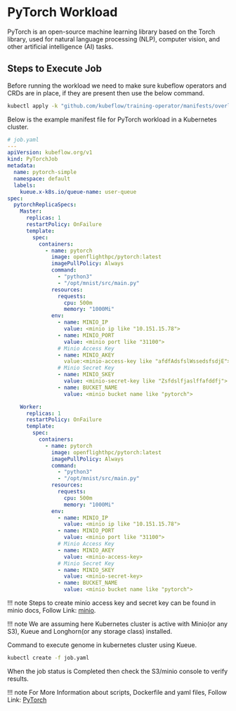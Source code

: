 # PyTorch Workload
PyTorch is an open-source machine learning library based on the Torch library, used for natural language processing (NLP), computer vision, and other artificial intelligence (AI) tasks.


## Steps to Execute Job
Before running the workload we need to make sure kubeflow operators and CRDs are in place, if they are present then use the below command.
```bash
kubectl apply -k "github.com/kubeflow/training-operator/manifests/overlays/standalone?ref=v1.5.0"
```

Below is the example manifest file for PyTorch workload in a Kubernetes cluster.
```yaml
# job.yaml
---
apiVersion: kubeflow.org/v1
kind: PyTorchJob
metadata:
  name: pytorch-simple
  namespace: default
  labels:
    kueue.x-k8s.io/queue-name: user-queue
spec:
  pytorchReplicaSpecs:
    Master:
      replicas: 1
      restartPolicy: OnFailure
      template:
        spec:
          containers:
            - name: pytorch
              image: openflighthpc/pytorch:latest
              imagePullPolicy: Always
              command:
                - "python3"
                - "/opt/mnist/src/main.py"
              resources:
                requests:
                  cpu: 500m
                  memory: "1000Mi"
              env:
                - name: MINIO_IP
                  value: <minio ip like "10.151.15.78">
                - name: MINIO_PORT
                  value: <minio port like "31100">
                # Minio Access Key   
                - name: MINIO_AKEY
                  value:<minio-access-key like "afdfAdsfslWssedsfsdjE">
                # Minio Secret Key   
                - name: MINIO_SKEY
                  value: <minio-secret-key like "Zsfdslfjaslffafddfj">
                - name: BUCKET_NAME
                  value: <minio bucket name like "pytorch">

    Worker:
      replicas: 1
      restartPolicy: OnFailure
      template:
        spec:
          containers:
            - name: pytorch
              image: openflighthpc/pytorch:latest
              imagePullPolicy: Always
              command:
                - "python3"
                - "/opt/mnist/src/main.py"
              resources:
                requests:
                  cpu: 500m
                  memory: "1000Mi"
              env:
                - name: MINIO_IP
                  value: <minio ip like "10.151.15.78">
                - name: MINIO_PORT
                  value: <minio port like "31100">
                # Minio Access Key   
                - name: MINIO_AKEY
                  value: <minio-access-key>
                # Minio Secret Key   
                - name: MINIO_SKEY
                  value: <minio-secret-key>
                - name: BUCKET_NAME
                  value: <minio bucket name like "pytorch">

```

!!! note
    Steps to create minio access key and secret key can be found in minio docs, Follow Link: [minio](./minio.md#create-access-key-and-secret-key).

!!! note
    We are assuming here Kubernetes cluster is active with Minio(or any S3), Kueue and Longhorn(or any storage class) installed.

Command to execute genome in kubernetes cluster using Kueue.

```bash
kubectl create -f job.yaml
```

When the job status is Completed then check the S3/minio console to verify results.

!!! note
    For More Information about scripts, Dockerfile and yaml files, Follow Link: [PyTorch](https://github.com/openflighthpc/hpc-on-k8s/tree/main/workloads/pytorch)